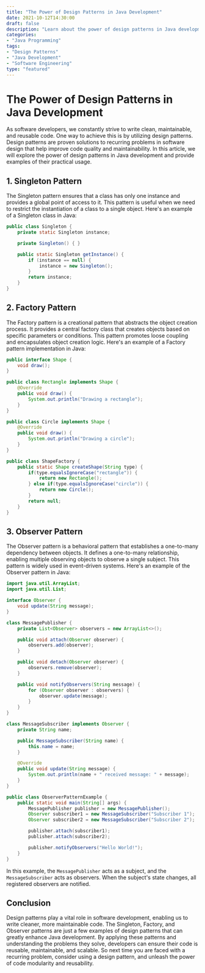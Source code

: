 ```yaml
--- 
title: "The Power of Design Patterns in Java Development" 
date: 2021-10-12T14:30:00 
draft: false 
description: "Learn about the power of design patterns in Java development and how they improve code reusability and maintainability." 
categories: 
- "Java Programming" 
tags: 
- "Design Patterns" 
- "Java Development" 
- "Software Engineering" 
type: "featured" 
--- 
```


# The Power of Design Patterns in Java Development

As software developers, we constantly strive to write clean, maintainable, and reusable code. One way to achieve this is by utilizing design patterns. Design patterns are proven solutions to recurring problems in software design that help improve code quality and maintainability. In this article, we will explore the power of design patterns in Java development and provide examples of their practical usage.

## 1. Singleton Pattern

The Singleton pattern ensures that a class has only one instance and provides a global point of access to it. This pattern is useful when we need to restrict the instantiation of a class to a single object. Here's an example of a Singleton class in Java:

```java
public class Singleton {
    private static Singleton instance;

    private Singleton() { }

    public static Singleton getInstance() {
        if (instance == null) {
            instance = new Singleton();
        }
        return instance;
    }
}
```

## 2. Factory Pattern

The Factory pattern is a creational pattern that abstracts the object creation process. It provides a central factory class that creates objects based on specific parameters or conditions. This pattern promotes loose coupling and encapsulates object creation logic. Here's an example of a Factory pattern implementation in Java:

```java
public interface Shape {
    void draw();
}

public class Rectangle implements Shape {
    @Override
    public void draw() {
        System.out.println("Drawing a rectangle");
    }
}

public class Circle implements Shape {
    @Override
    public void draw() {
        System.out.println("Drawing a circle");
    }
}

public class ShapeFactory {
    public static Shape createShape(String type) {
        if(type.equalsIgnoreCase("rectangle")) {
            return new Rectangle();
        } else if(type.equalsIgnoreCase("circle")) {
            return new Circle();
        }
        return null;
    }
}
```

## 3. Observer Pattern

The Observer pattern is a behavioral pattern that establishes a one-to-many dependency between objects. It defines a one-to-many relationship, enabling multiple observing objects to observe a single subject. This pattern is widely used in event-driven systems. Here's an example of the Observer pattern in Java:

```java
import java.util.ArrayList;
import java.util.List;

interface Observer {
    void update(String message);
}

class MessagePublisher {
    private List<Observer> observers = new ArrayList<>();

    public void attach(Observer observer) {
        observers.add(observer);
    }

    public void detach(Observer observer) {
        observers.remove(observer);
    }

    public void notifyObservers(String message) {
        for (Observer observer : observers) {
            observer.update(message);
        }
    }
}

class MessageSubscriber implements Observer {
    private String name;

    public MessageSubscriber(String name) {
        this.name = name;
    }

    @Override
    public void update(String message) {
        System.out.println(name + " received message: " + message);
    }
}

public class ObserverPatternExample {
    public static void main(String[] args) {
        MessagePublisher publisher = new MessagePublisher();
        Observer subscriber1 = new MessageSubscriber("Subscriber 1");
        Observer subscriber2 = new MessageSubscriber("Subscriber 2");

        publisher.attach(subscriber1);
        publisher.attach(subscriber2);

        publisher.notifyObservers("Hello World!");
    }
}
```

In this example, the `MessagePublisher` acts as a subject, and the `MessageSubscriber` acts as observers. When the subject's state changes, all registered observers are notified.

## Conclusion

Design patterns play a vital role in software development, enabling us to write cleaner, more maintainable code. The Singleton, Factory, and Observer patterns are just a few examples of design patterns that can greatly enhance Java development. By applying these patterns and understanding the problems they solve, developers can ensure their code is reusable, maintainable, and scalable. So next time you are faced with a recurring problem, consider using a design pattern, and unleash the power of code modularity and reusability.
